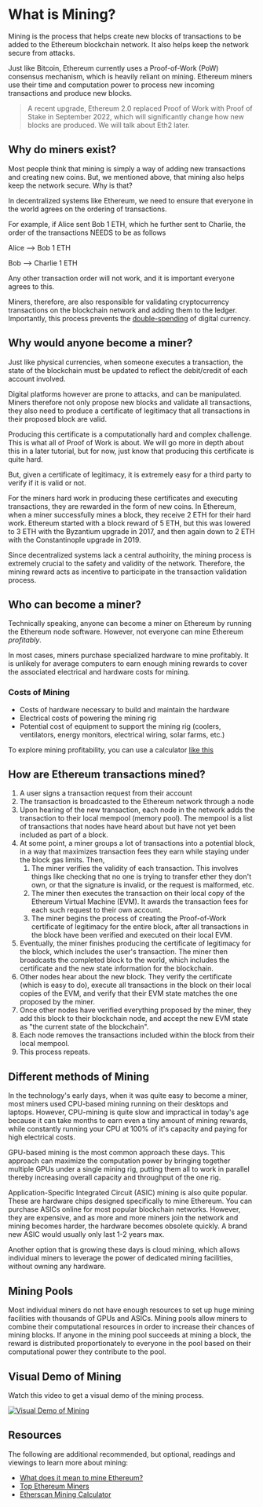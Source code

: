 # What is Mining?

Mining is the process that helps create new blocks of transactions to be added to the Ethereum blockchain network. It also helps keep the network secure from attacks.

Just like Bitcoin, Ethereum currently uses a Proof-of-Work (PoW) consensus mechanism, which is heavily reliant on mining. Ethereum miners use their time and computation power to process new incoming transactions and produce new blocks.

> A recent upgrade, Ethereum 2.0 replaced Proof of Work with Proof of Stake in September 2022, which will significantly change how new blocks are produced. We will talk about Eth2 later.

<Quiz questionId="6ad2fd8e-0241-4c0a-a66e-2b01116e4a9d" />

## Why do miners exist?

Most people think that mining is simply a way of adding new transactions and creating new coins. But, we mentioned above, that mining also helps keep the network secure. Why is that?

In decentralized systems like Ethereum, we need to ensure that everyone in the world agrees on the ordering of transactions.

For example, if Alice sent Bob 1 ETH, which he further sent to Charlie, the order of the transactions NEEDS to be as follows

Alice --> Bob 1 ETH

Bob --> Charlie 1 ETH

Any other transaction order will not work, and it is important everyone agrees to this.

Miners, therefore, are also responsible for validating cryptocurrency transactions on the blockchain network and adding them to the ledger. Importantly, this process prevents the [double-spending](https://en.wikipedia.org/wiki/Double-spending) of digital currency.

<Quiz questionId="9ab9ffd1-76ad-4ecf-9934-87d7991e9f4a" />

## Why would anyone become a miner?

Just like physical currencies, when someone executes a transaction, the state of the blockchain must be updated to reflect the debit/credit of each account involved.

Digital platforms however are prone to attacks, and can be manipulated. Miners therefore not only propose new blocks and validate all transactions, they also need to produce a certificate of legitimacy that all transactions in their proposed block are valid.

Producing this certificate is a computationally hard and complex challenge. This is what all of Proof of Work is about. We will go more in depth about this in a later tutorial, but for now, just know that producing this certificate is quite hard.

But, given a certificate of legitimacy, it is extremely easy for a third party to verify if it is valid or not.

For the miners hard work in producing these certificates and executing transactions, they are rewarded in the form of new coins. In Ethereum, when a miner successfully mines a block, they receive 2 ETH for their hard work. Ethereum started with a block reward of 5 ETH, but this was lowered to 3 ETH with the Byzantium upgrade in 2017, and then again down to 2 ETH with the Constantinople upgrade in 2019.

Since decentralized systems lack a central authoirity, the mining process is extremely crucial to the safety and validity of the network. Therefore, the mining reward acts as incentive to participate in the transaction validation process.

<Quiz questionId="b18c52d4-dbe2-4dda-b6cf-a8fb6d07fa36" />

## Who can become a miner?

Technically speaking, anyone can become a miner on Ethereum by running the Ethereum node software. However, not everyone can mine Ethereum _profitably_.

In most cases, miners purchase specialized hardware to mine profitably. It is unlikely for average computers to earn enough mining rewards to cover the associated electrical and hardware costs for mining.

<Quiz questionId="91b88ca4-ce1e-4cd8-8736-857e62867eff" />

### Costs of Mining

- Costs of hardware necessary to build and maintain the hardware
- Electrical costs of powering the mining rig
- Potential cost of equipment to support the mining rig (coolers, ventilators, energy monitors, electrical wiring, solar farms, etc.)

To explore mining profitability, you can use a calculator [like this](https://etherscan.io/ether-mining-calculator)

<Quiz questionId="e40e5d82-8c64-4fa9-9d0f-39ce807f19b3" />

## How are Ethereum transactions mined?

1. A user signs a transaction request from their account
2. The transaction is broadcasted to the Ethereum network through a node
3. Upon hearing of the new transaction, each node in the network adds the transaction to their local mempool (memory pool). The mempool is a list of transactions that nodes have heard about but have not yet been included as part of a block.
4. At some point, a miner groups a lot of transactions into a potential block, in a way that maximizes transaction fees they earn while staying under the block gas limits. Then,
   1. The miner verifies the validity of each transaction. This involves things like checking that no one is trying to transfer ether they don't own, or that the signature is invalid, or the request is malformed, etc.
   2. The miner then executes the transaction on their local copy of the Ethereum Virtual Machine (EVM). It awards the transaction fees for each such request to their own account.
   3. The miner begins the process of creating the Proof-of-Work certificate of legitimacy for the entire block, after all transactions in the block have been verified and executed on their local EVM.
5. Eventually, the miner finishes producing the certificate of legitimacy for the block, which includes the user's transaction. The miner then broadcasts the completed block to the world, which includes the certificate and the new state information for the blockchain.
6. Other nodes hear about the new block. They verify the certificate (which is easy to do), execute all transactions in the block on their local copies of the EVM, and verify that their EVM state matches the one proposed by the miner.
7. Once other nodes have verified everything proposed by the miner, they add this block to their blockchain node, and accept the new EVM state as "the current state of the blockchain".
8. Each node removes the transactions included within the block from their local mempool.
9. This process repeats.

<Quiz questionId="1f3de78a-6926-42cd-9577-95c3faba5f36" />

## Different methods of Mining

In the technology's early days, when it was quite easy to become a miner, most miners used CPU-based mining running on their desktops and laptops. However, CPU-mining is quite slow and impractical in today's age because it can take months to earn even a tiny amount of mining rewards, while constantly running your CPU at 100% of it's capacity and paying for high electrical costs.

GPU-based mining is the most common approach these days. This approach can maximize the computation power by bringing together multiple GPUs under a single mining rig, putting them all to work in parallel thereby increasing overall capacity and throughput of the one rig.

Application-Specific Integrated Circuit (ASIC) mining is also quite popular. These are hardware chips designed specifically to mine Ethereum. You can purchase ASICs online for most popular blockchain networks. However, they are expensive, and as more and more miners join the network and mining becomes harder, the hardware becomes obsolete quickly. A brand new ASIC would usually only last 1-2 years max.

Another option that is growing these days is cloud mining, which allows individual miners to leverage the power of dedicated mining facilities, without owning any hardware.

<Quiz questionId="a5cbe921-a963-4f93-b065-6fdfdbae0c0f" />

<Quiz questionId="a99fe844-fc86-436b-b0a8-fe8d54deef6d" />

## Mining Pools

Most individual miners do not have enough resources to set up huge mining facilities with thousands of GPUs and ASICs. Mining pools allow miners to combine their computational resources in order to increase their chances of mining blocks. If anyone in the mining pool succeeds at mining a block, the reward is distributed proportionately to everyone in the pool based on their computational power they contribute to the pool.

<Quiz questionId="83c916b8-b7ba-4913-a308-7c748a3a1f1b" />

## Visual Demo of Mining

Watch this video to get a visual demo of the mining process.

[![Visual Demo of Mining](https://i.imgur.com/ceWN69r.png)](https://www.youtube.com/watch?v=zcX7OJ-L8XQ "Visual Demo of Mining")

<Quiz questionId="a604786d-175c-4396-b251-e5e7f76e7371" />

## Resources

The following are additional recommended, but optional, readings and viewings to learn more about mining:

- [What does it mean to mine Ethereum?](https://docs.ethhub.io/using-ethereum/mining/)
- [Top Ethereum Miners](https://etherscan.io/stat/miner?range=7&blocktype=blocks)
- [Etherscan Mining Calculator](https://etherscan.io/ether-mining-calculator)

<SubmitQuiz />
